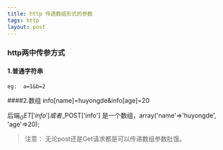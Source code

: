 ```yaml
---
title: http 传递数组形式的参数
tags: http 
layout: post
---
```


###  http两中传参方式
#### 1.普通字符串
    eg:  a=1&b=2

####2.数组
info[name]=huyongde&info[age]=20

后端$_GET['info']或者$_POST['info'] 是一个数组，array('name'=>'huyongde', 'age'=>20);

> 注意：
> 无论post还是Get请求都是可以传递数组参数肚饿。



